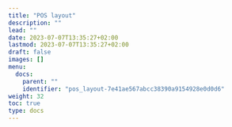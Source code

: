 ```yaml
---
title: "POS layout"
description: ""
lead: ""
date: 2023-07-07T13:35:27+02:00
lastmod: 2023-07-07T13:35:27+02:00
draft: false
images: []
menu:
  docs:
    parent: ""
    identifier: "pos_layout-7e41ae567abcc38390a9154928e0d0d6"
weight: 32
toc: true
type: docs
---
```

